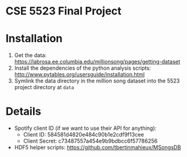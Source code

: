 # CSE 5523 Final Project

# Installation
1. Get the data: https://labrosa.ee.columbia.edu/millionsong/pages/getting-dataset
2. Install the dependencies of the python analysis scripts: http://www.pytables.org/usersguide/installation.html
3. Symlink the data directory in the million song dataset into the 5523 project directory at `data`

# Details
* Spotify client ID (if we want to use their API for anything):
    * Client ID: 584581d4820e484c90b1e2cdf9f13cee
    * Client Secret: c73487557a454e9b9bdbcc6f57786256
* HDF5 helper scripts: https://github.com/tbertinmahieux/MSongsDB
